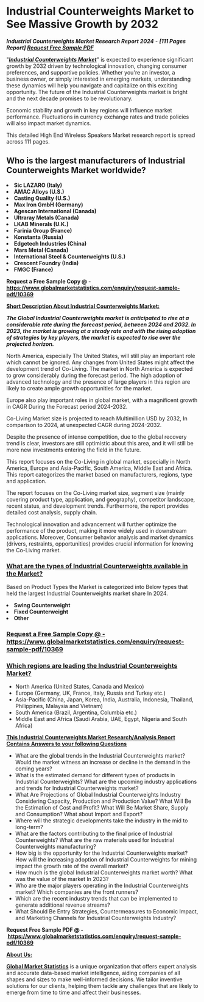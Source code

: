 <h1>Industrial Counterweights Market to See Massive Growth by 2032</h1><p><em><strong>Industrial Counterweights Market Research Report 2024</strong></em>&nbsp;-&nbsp;<em><strong>[111 Pages Report] </strong></em><em><strong><a href="https://www.globalmarketstatistics.com/enquiry/request-sample-pdf/10369">Request Free Sample PDF</a></strong></em></p><p>"<a style="font-style: italic; font-weight: bold;" href="https://www.globalmarketstatistics.com/market-reports/industrial-counterweights-market-10369">Industrial Counterweights Market</a>" is expected to experience significant growth by 2032 driven by technological innovation, changing consumer preferences, and supportive policies. Whether you're an investor, a business owner, or simply interested in emerging markets, understanding these dynamics will help you navigate and capitalize on this exciting opportunity. The future of the&nbsp;Industrial Counterweights market is bright and the next decade promises to be revolutionary.</p><p>Economic stability and growth in key regions will influence market performance. Fluctuations in currency exchange rates and trade policies will also impact market dynamics.</p><p>This detailed&nbsp;High End Wireless Speakers Market research report is spread across 111 pages.</p><h2><strong>Who is the largest manufacturers of Industrial Counterweights Market worldwide?</strong></h2><p><strong><li>Sic LAZARO (Italy)<li>AMAC Alloys (U.S.)<li>Casting Quality (U.S.)<li>Max Iron GmbH (Germany)<li>Agescan International (Canada)<li>Ultraray Metals (Canada)<li>LKAB Minerals (U.K.)<li>Farinia Group (France)<li>Konstanta (Russia)<li>Edgetech Industries (China)<li>Mars Metal (Canada)<li>International Steel & Counterweights (U.S.)<li>Crescent Foundry (India)<li>FMGC (France)</strong></p><p><strong>Request a Free Sample Copy @ - <a href="https://www.globalmarketstatistics.com/enquiry/request-sample-pdf/10369">https://www.globalmarketstatistics.com/enquiry/request-sample-pdf/10369</a></strong></p><p><strong><u>Short Description About Industrial Counterweights Market:</u></strong></p><p><strong><em>The Global Industrial Counterweights market is anticipated to rise at a considerable rate during the forecast period, between 2024 and 2032. In 2023, the market is growing at a steady rate and with the rising adoption of strategies by key players, the market is expected to rise over the projected horizon.</em></strong></p><p>North America, especially The United States, will still play an important role which cannot be ignored. Any changes from United States might affect the development trend of Co-Living. The market in North America is expected to grow considerably during the forecast period. The high adoption of advanced technology and the presence of large players in this region are likely to create ample growth opportunities for the market.</p><p>Europe also play important roles in global market, with a magnificent growth in CAGR During the Forecast period 2024-2032.</p><p>Co-Living Market size is projected to reach Multimillion USD by 2032, In comparison to 2024, at unexpected CAGR during 2024-2032.</p><p>Despite the presence of intense competition, due to the global recovery trend is clear, investors are still optimistic about this area, and it will still be more new investments entering the field in the future.</p><p>This report focuses on the Co-Living in global market, especially in North America, Europe and Asia-Pacific, South America, Middle East and Africa. This report categorizes the market based on manufacturers, regions, type and application.</p><p>The report focuses on the Co-Living market size, segment size (mainly covering product type, application, and geography), competitor landscape, recent status, and development trends. Furthermore, the report provides detailed cost analysis, supply chain.</p><p>Technological innovation and advancement will further optimize the performance of the product, making it more widely used in downstream applications. Moreover, Consumer behavior analysis and market dynamics (drivers, restraints, opportunities) provides crucial information for knowing the Co-Living market.</p><h3 class="rank-math-question "><span style="text-decoration: underline;">What are the types of Industrial Counterweights available in the Market?</span></h3><p>Based on Product Types the Market is categorized into Below types that held the largest Industrial Counterweights market share In 2024.</p><p><strong><li>Swing Counterweight<li>Fixed Counterweight<li>Other</strong></p><h3 class="rank-math-question "><span style="text-decoration: underline;">Request a Free Sample Copy @ - <a href="https://www.globalmarketstatistics.com/enquiry/request-sample-pdf/10369">https://www.globalmarketstatistics.com/enquiry/request-sample-pdf/10369</a></span></h3><h3 class="rank-math-question "><span style="text-decoration: underline;">Which regions are leading the Industrial Counterweights Market?</span></h3><ul><li>North America (United States, Canada and Mexico)</li><li>Europe (Germany, UK, France, Italy, Russia and Turkey etc.)</li><li>Asia-Pacific (China, Japan, Korea, India, Australia, Indonesia, Thailand, Philippines, Malaysia and Vietnam)</li><li>South America (Brazil, Argentina, Columbia etc.)</li><li>Middle East and Africa (Saudi Arabia, UAE, Egypt, Nigeria and South Africa)</li></ul><p><strong><u>This Industrial Counterweights Market Research/Analysis Report Contains Answers to your following Questions</u></strong></p><ul><li>What are the global trends in the Industrial Counterweights market? Would the market witness an increase or decline in the demand in the coming years?</li><li>What is the estimated demand for different types of products in Industrial Counterweights? What are the upcoming industry applications and trends for Industrial Counterweights market?</li><li>What Are Projections of Global Industrial Counterweights Industry Considering Capacity, Production and Production Value? What Will Be the Estimation of Cost and Profit? What Will Be Market Share, Supply and Consumption? What about Import and Export?</li><li>Where will the strategic developments take the industry in the mid to long-term?</li><li>What are the factors contributing to the final price of Industrial Counterweights? What are the raw materials used for Industrial Counterweights manufacturing?</li><li>How big is the opportunity for the Industrial Counterweights market? How will the increasing adoption of Industrial Counterweights for mining impact the growth rate of the overall market?</li><li>How much is the global Industrial Counterweights market worth? What was the value of the market In 2023?</li><li>Who are the major players operating in the Industrial Counterweights market? Which companies are the front runners?</li><li>Which are the recent industry trends that can be implemented to generate additional revenue streams?</li><li>What Should Be Entry Strategies, Countermeasures to Economic Impact, and Marketing Channels for Industrial Counterweights Industry?</li></ul><p><strong>Request Free Sample PDF @ -&nbsp;<a href="https://www.globalmarketstatistics.com/enquiry/request-sample-pdf/10369">https://www.globalmarketstatistics.com/enquiry/request-sample-pdf/10369</a></strong></p><p><strong><u>About Us:</u></strong></p><p><strong><a href="https://www.globalmarketstatistics.com/">Global Market Statistics</a></strong> is a unique organization that offers expert analysis and accurate data-based market intelligence, aiding companies of all shapes and sizes to make well-informed decisions. We tailor inventive solutions for our clients, helping them tackle any challenges that are likely to emerge from time to time and affect their businesses.</p>
